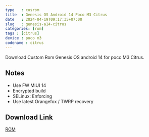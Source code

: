 ```yaml
---
type   : cusrom
title  : Genesis OS Android 14 Poco M3 Citrus
date   : 2024-04-19T09:17:35+07:00
slug   : genesis-a14-citrus
categories: [rom]
tags : [citrus]
device : poco m3
codename : citrus
---
```


Download Custom Rom Genesis OS android 14  for poco M3 Citrus.

## Notes
- Use FW MIUI 14 
- Encrypted build
- SELinux: Enforcing
- Use latest Orangefox / TWRP recovery


## Download Link
[ROM](https://www.genesisos.dev/devices/citrus)
